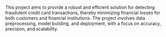 This project aims to provide a robust and efficient solution for detecting fraudulent credit card transactions, thereby minimizing financial losses for both customers and financial institutions. The project involves data preprocessing, model building, and deployment, with a focus on accuracy, precision, and scalability.

